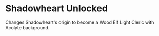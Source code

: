 # Shadowheart Unlocked

Changes Shadowheart's origin to become a Wood Elf Light Cleric with Acolyte background.